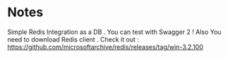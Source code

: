 # Notes
Simple Redis Integration as a DB . You can test with Swagger 2 !
Also You need to download  Redis client . Check it out : https://github.com/microsoftarchive/redis/releases/tag/win-3.2.100

